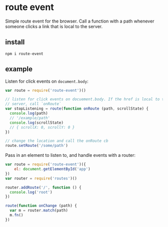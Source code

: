 # route event
Simple route event for the browser. Call a function with a path whenever someone clicks a link that is local to the server.

## install

```
npm i route-event
```

## example

Listen for click events on `document.body`: 

```js
var route = require('route-event')()

// listen for click events on docuement.body. If the href is local to the
// server, call `onRoute`
var stopListening = route(function onRoute (path, scrollState) {
  console.log(path)
  // '/example/path'
  console.log(scrollState)
  // { scrollX: 0, scrollY: 0 }
})

// change the location and call the onRoute cb
route.setRoute('/some/path')
```

Pass in an element to listen to, and handle events with a router:
```js
var route = require('route-event')({
    el: document.getElementById('app')
})
var router = require('routes')()

router.addRoute('/', function () {
  console.log('root')
})

route(function onChange (path) {
  var m = router.match(path)
  m.fn()
})
```

